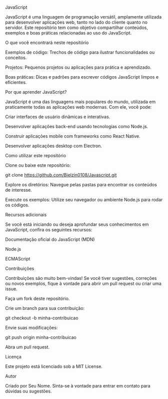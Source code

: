 JavaScript

JavaScript é uma linguagem de programação versátil, amplamente utilizada para desenvolver aplicações web, tanto no lado do cliente quanto no servidor. Este repositório tem como objetivo compartilhar conteúdos, exemplos e boas práticas relacionadas ao uso do JavaScript.

O que você encontrará neste repositório

Exemplos de código: Trechos de código para ilustrar funcionalidades ou conceitos.

Projetos: Pequenos projetos ou aplicações para prática e aprendizado.

Boas práticas: Dicas e padrões para escrever códigos JavaScript limpos e eficientes.

Por que aprender JavaScript?

JavaScript é uma das linguagens mais populares do mundo, utilizada em praticamente todas as aplicações web modernas. Com ele, você pode:

Criar interfaces de usuário dinâmicas e interativas.

Desenvolver aplicações back-end usando tecnologias como Node.js.

Construir aplicações mobile com frameworks como React Native.

Desenvolver aplicações desktop com Electron.

Como utilizar este repositório

Clone ou baixe este repositório:

git clone https://github.com/Bielzin0108/Javascript.git

Explore os diretórios: Navegue pelas pastas para encontrar os conteúdos de interesse.

Execute os exemplos: Utilize seu navegador ou ambiente Node.js para rodar os códigos.

Recursos adicionais

Se você está iniciando ou deseja aprofundar seus conhecimentos em JavaScript, confira os seguintes recursos:

Documentação oficial do JavaScript (MDN)

Node.js

ECMAScript

Contribuições

Contribuições são muito bem-vindas! Se você tiver sugestões, correções ou novos exemplos, fique à vontade para abrir um pull request ou criar uma issue.

Faça um fork deste repositório.

Crie um branch para sua contribuição:

git checkout -b minha-contribuicao

Envie suas modificações:

git push origin minha-contribuicao

Abra um pull request.

Licença

Este projeto está licenciado sob a MIT License.

Autor

Criado por Seu Nome. Sinta-se à vontade para entrar em contato para dúvidas ou sugestões.
